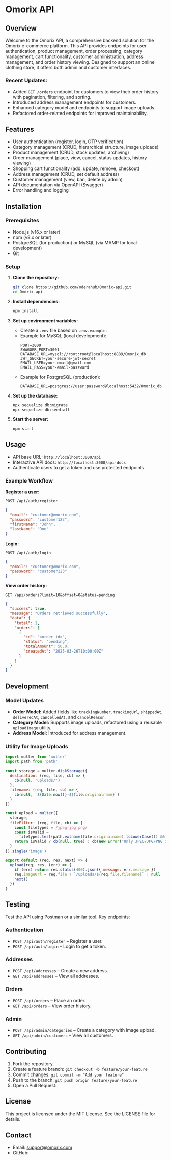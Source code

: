 # Omorix API

## Overview

Welcome to the Omorix API, a comprehensive backend solution for the Omorix e-commerce platform. This API provides endpoints for user authentication, product management, order processing, category management, cart functionality, customer administration, address management, and order history viewing. Designed to support an online clothing store, it offers both admin and customer interfaces.

### Recent Updates:

- Added `GET /orders` endpoint for customers to view their order history with pagination, filtering, and sorting.
- Introduced address management endpoints for customers.
- Enhanced category model and endpoints to support image uploads.
- Refactored order-related endpoints for improved maintainability.

## Features

- User authentication (register, login, OTP verification)
- Category management (CRUD, hierarchical structure, image uploads)
- Product management (CRUD, stock updates, archiving)
- Order management (place, view, cancel, status updates, history viewing)
- Shopping cart functionality (add, update, remove, checkout)
- Address management (CRUD, set default address)
- Customer management (view, ban, delete by admin)
- API documentation via OpenAPI (Swagger)
- Error handling and logging

## Installation

### Prerequisites

- Node.js (v16.x or later)
- npm (v8.x or later)
- PostgreSQL (for production) or MySQL (via MAMP for local development)
- Git

### Setup

1. **Clone the repository:**

   ```bash
   git clone https://github.com/oderahub/Omorix-api.git
   cd Omorix-api
   ```

2. **Install dependencies:**

   ```bash
   npm install
   ```

3. **Set up environment variables:**

   - Create a `.env` file based on `.env.example`.
   - Example for MySQL (local development):
     ```
     PORT=3000
     SWAGGER_PORT=3001
     DATABASE_URL=mysql://root:root@localhost:8889/Omorix_db
     JWT_SECRET=your-secure-jwt-secret
     EMAIL_USER=your-email@gmail.com
     EMAIL_PASS=your-email-password
     ```
   - Example for PostgreSQL (production):
     ```
     DATABASE_URL=postgres://user:password@localhost:5432/Omorix_db
     ```

4. **Set up the database:**

   ```bash
   npx sequelize db:migrate
   npx sequelize db:seed:all
   ```

5. **Start the server:**
   ```bash
   npm start
   ```

## Usage

- API base URL: `http://localhost:3000/api`
- Interactive API docs: `http://localhost:3000/api-docs`
- Authenticate users to get a token and use protected endpoints.

### Example Workflow

**Register a user:**

```http
POST /api/auth/register
```

```json
{
  "email": "customer@omorix.com",
  "password": "customer123",
  "firstName": "John",
  "lastName": "Doe"
}
```

**Login:**

```http
POST /api/auth/login
```

```json
{
  "email": "customer@omorix.com",
  "password": "customer123"
}
```

**View order history:**

```http
GET /api/orders?limit=10&offset=0&status=pending
```

```json
{
  "success": true,
  "message": "Orders retrieved successfully",
  "data": {
    "total": 1,
    "orders": [
      {
        "id": "<order_id>",
        "status": "pending",
        "totalAmount": 50.0,
        "createdAt": "2025-03-26T10:00:00Z"
      }
    ]
  }
}
```

## Development

### Model Updates

- **Order Model:** Added fields like `trackingNumber`, `trackingUrl`, `shippedAt`, `deliveredAt`, `cancelledAt`, and `cancelReason`.
- **Category Model:** Supports image uploads, refactored using a reusable `uploadImage` utility.
- **Address Model:** Introduced for address management.

### Utility for Image Uploads

```javascript
import multer from 'multer'
import path from 'path'

const storage = multer.diskStorage({
  destination: (req, file, cb) => {
    cb(null, 'uploads/')
  },
  filename: (req, file, cb) => {
    cb(null, `${Date.now()}-${file.originalname}`)
  }
})

const upload = multer({
  storage,
  fileFilter: (req, file, cb) => {
    const filetypes = /jpeg|jpg|png/
    const isValid =
      filetypes.test(path.extname(file.originalname).toLowerCase()) && filetypes.test(file.mimetype)
    return isValid ? cb(null, true) : cb(new Error('Only JPEG/JPG/PNG images are allowed'))
  }
}).single('image')

export default (req, res, next) => {
  upload(req, res, (err) => {
    if (err) return res.status(400).json({ message: err.message })
    req.imageUrl = req.file ? `/uploads/${req.file.filename}` : null
    next()
  })
}
```

## Testing

Test the API using Postman or a similar tool. Key endpoints:

### Authentication

- `POST /api/auth/register` – Register a user.
- `POST /api/auth/login` – Login to get a token.

### Addresses

- `POST /api/addresses` – Create a new address.
- `GET /api/addresses` – View all addresses.

### Orders

- `POST /api/orders` – Place an order.
- `GET /api/orders` – View order history.

### Admin

- `POST /api/admin/categories` – Create a category with image upload.
- `GET /api/admin/customers` – View all customers.

## Contributing

1. Fork the repository.
2. Create a feature branch: `git checkout -b feature/your-feature`
3. Commit changes: `git commit -m "Add your feature"`
4. Push to the branch: `git push origin feature/your-feature`
5. Open a Pull Request.

## License

This project is licensed under the MIT License. See the LICENSE file for details.

## Contact

- Email: support@omorix.com
- GitHub:
